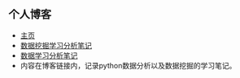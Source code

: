 ## 个人博客
- [主页](http://FishingFires.github.io)
- [数据挖掘学习分析笔记](https://fishingfires.github.io/2020/03/数据挖掘学习总结1/)
- [数据学习分析笔记](https://fishingfires.github.io/2020/03/%E6%95%B0%E6%8D%AE%E5%88%86%E6%9E%90%E5%AD%A6%E4%B9%A0%E6%80%BB%E7%BB%931/)
- 内容在博客链接内，记录python数据分析以及数据挖掘的学习笔记。
